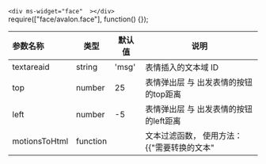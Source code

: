 `<div ms-widget="face"  ></div>`   
 require(["face/avalon.face"], function() {});

| 参数名称  |     类型|  默认值  |说明     |
| :--------  |  ------- | ------| -------- |
|textareaid| string| 'msg' | 表情插入的文本域 ID|
|top| number| 25| 表情弹出层 与 出发表情的按钮的top距离|
|left| number|-5| 表情弹出层 与 出发表情的按钮的left距离|
|motionsToHtml| function|| 文本过滤函数， 使用方法：{{"需要转换的文本"|motionsToHtml|html}}|
